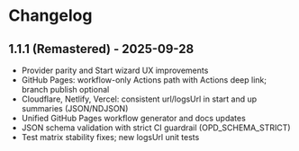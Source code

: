 # Changelog

## 1.1.1 (Remastered) - 2025-09-28

- Provider parity and Start wizard UX improvements
- GitHub Pages: workflow-only Actions path with Actions deep link; branch publish optional
- Cloudflare, Netlify, Vercel: consistent url/logsUrl in start and up summaries (JSON/NDJSON)
- Unified GitHub Pages workflow generator and docs updates
- JSON schema validation with strict CI guardrail (OPD_SCHEMA_STRICT)
- Test matrix stability fixes; new logsUrl unit tests

